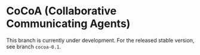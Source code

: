# CoCoA (Collaborative Communicating Agents)

This branch is currently under development. For the released stable version, see branch `cocoa-0.1`.
